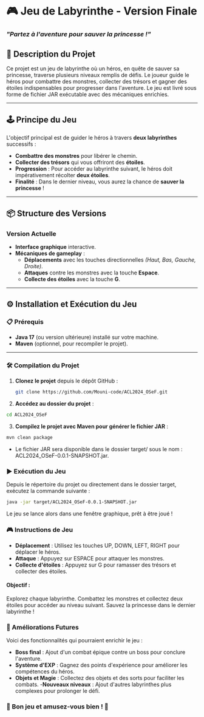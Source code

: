 # 🎮 **Jeu de Labyrinthe - Version Finale**  
### *"Partez à l'aventure pour sauver la princesse !"*  

## 🚀 **Description du Projet**  
Ce projet est un jeu de labyrinthe où un héros, en quête de sauver sa princesse, traverse plusieurs niveaux remplis de défis. Le joueur guide le héros pour combattre des monstres, collecter des trésors et gagner des étoiles indispensables pour progresser dans l'aventure. Le jeu est livré sous forme de fichier JAR exécutable avec des mécaniques enrichies.

---

## 🕹️ **Principe du Jeu**  
L'objectif principal est de guider le héros à travers **deux labyrinthes** successifs :  

- **Combattre des monstres** pour libérer le chemin.  
- **Collecter des trésors** qui vous offriront des **étoiles**.  
- **Progression** : Pour accéder au labyrinthe suivant, le héros doit impérativement récolter **deux étoiles**.  
- **Finalité** : Dans le dernier niveau, vous aurez la chance de **sauver la princesse** !  

---

## 📦 **Structure des Versions**  
### Version Actuelle  
- **Interface graphique** interactive.  
- **Mécaniques de gameplay** :  
   - **Déplacements** avec les touches directionnelles *(Haut, Bas, Gauche, Droite)*.  
   - **Attaques** contre les monstres avec la touche **Espace**.  
   - **Collecte des étoiles** avec la touche **G**.  

---

## ⚙️ **Installation et Exécution du Jeu**  

### 📋 **Prérequis**  
- **Java 17** (ou version ultérieure) installé sur votre machine.  
- **Maven** (optionnel, pour recompiler le projet).  

---

### 🛠️ **Compilation du Projet**  
1. **Clonez le projet** depuis le dépôt GitHub :  
   ```bash
   git clone https://github.com/Mouni-code/ACL2024_OSeF.git
   ```

2. **Accédez au dossier du projet** :

 ```bash
cd ACL2024_OSeF
 ```

3. **Compilez le projet avec Maven pour générer le fichier JAR** :

```bash
mvn clean package
```
- Le fichier JAR sera disponible dans le dossier target/ sous le nom :
ACL2024_OSeF-0.0.1-SNAPSHOT.jar.

### ▶️ Exécution du Jeu
Depuis le répertoire du projet ou directement dans le dossier target, exécutez la commande suivante :

```bash
java -jar target/ACL2024_OSeF-0.0.1-SNAPSHOT.jar
```
Le jeu se lance alors dans une fenêtre graphique, prêt à être joué !

### 🎮 Instructions de Jeu
- **Déplacement** : Utilisez les touches UP, DOWN, LEFT, RIGHT pour déplacer le héros.
- **Attaque** : Appuyez sur ESPACE pour attaquer les monstres.
- **Collecte d'étoiles** : Appuyez sur G pour ramasser des trésors et collecter des étoiles.
#### Objectif :
Explorez chaque labyrinthe.
Combattez les monstres et collectez deux étoiles pour accéder au niveau suivant.
Sauvez la princesse dans le dernier labyrinthe !

### 🌟 Améliorations Futures
Voici des fonctionnalités qui pourraient enrichir le jeu :

- **Boss final** : Ajout d'un combat épique contre un boss pour conclure l'aventure.
- **Système d'EXP** : Gagnez des points d'expérience pour améliorer les compétences du héros.
- **Objets et Magie** : Collectez des objets et des sorts pour faciliter les combats.
-**Nouveaux niveaux** : Ajout d'autres labyrinthes plus complexes pour prolonger le défi.

### 🏁 Bon jeu et amusez-vous bien ! 🏰



